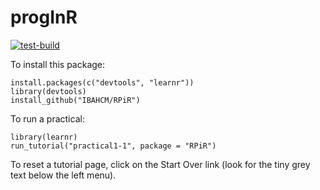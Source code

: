 # progInR
[![test-build](https://github.com/IBAHCM/RPiR/workflows/build/badge.svg?=1)](https://github.com/IBAHCM/RPiR/actions)

To install this package:
```
install.packages(c("devtools", "learnr"))
library(devtools)
install_github("IBAHCM/RPiR")
```

To run a practical:
```
library(learnr)
run_tutorial("practical1-1", package = "RPiR")
```

To reset a tutorial page, click on the Start Over link (look for the tiny grey text below the left menu).
